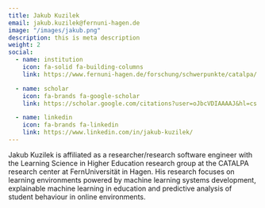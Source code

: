 ```yaml
---
title: Jakub Kuzilek
email: jakub.kuzilek@fernuni-hagen.de
image: "/images/jakub.png"
description: this is meta description
weight: 2
social:
  - name: institution
    icon: fa-solid fa-building-columns
    link: https://www.fernuni-hagen.de/forschung/schwerpunkte/catalpa/

  - name: scholar
    icon: fa-brands fa-google-scholar
    link: https://scholar.google.com/citations?user=oJbcVDIAAAAJ&hl=cs

  - name: linkedin
    icon: fa-brands fa-linkedin
    link: https://www.linkedin.com/in/jakub-kuzilek/
---
```


Jakub Kuzilek is affiliated as a researcher/research software engineer with the Learning Science in Higher Education research group at the CATALPA research center at FernUniversität in Hagen. His research focuses on learning environments powered by machine learning systems development, explainable machine learning in education and predictive analysis of student behaviour in online environments.
